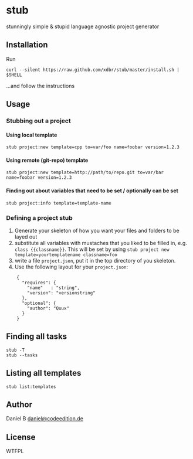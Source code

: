stub
====

stunningly simple & stupid language agnostic project generator

## Installation
Run
    
    curl --silent https://raw.github.com/xdbr/stub/master/install.sh | $SHELL

...and follow the instructions

## Usage

### Stubbing out a project

#### Using local template

    stub project:new template=cpp to=var/foo name=foobar version=1.2.3

#### Using remote (git-repo) template

    stub project:new template=http://path/to/repo.git to=var/bar name=foobar version=1.2.3

#### Finding out about variables that need to be set / optionally can be set

    stub project:info template=template-name

### Defining a project stub

1. Generate your skeleton of how you want your files and folders to be layed out
2. substitute all variables with mustaches that you liked to be filled in, e.g. `class {{classname}}`. This will be set by using `stub project new template=yourtemplatename classname=foo`
3. write a file `project.json`, put it in the top directory of you skeleton.
4. Use the following layout for your `project.json`:

```
    {
      "requires": {
        "name"   : "string",
        "version": "versionstring"
      },
      "optional": {
        "author": "Quux"
      }
    }
```

## Finding all tasks

    stub -T
    stub --tasks

## Listing all templates

    stub list:templates

## Author

Daniel B <daniel@codeedition.de>

## License

WTFPL